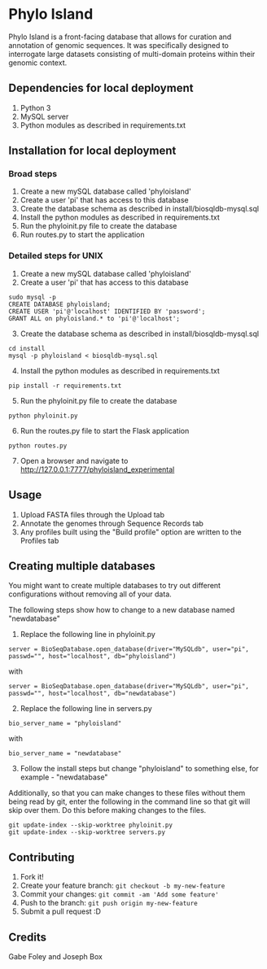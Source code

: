 # Phylo Island

Phylo Island is a front-facing database that allows for curation and annotation of genomic sequences. It was specifically designed to interrogate large datasets consisting of multi-domain proteins within their genomic context.

## Dependencies for local deployment

1. Python 3
2. MySQL server
3. Python modules as described in requirements.txt

## Installation for local deployment

### Broad steps

1. Create a new mySQL database called 'phyloisland'
2. Create a user 'pi' that has access to this database
3. Create the database schema as described in install/biosqldb-mysql.sql
4. Install the python modules as described in requirements.txt
5. Run the phyloinit.py file to create the database
6. Run routes.py to start the application

### Detailed steps for UNIX

1. Create a new mySQL database called 'phyloisland'
2. Create a user 'pi' that has access to this database

```
sudo mysql -p
CREATE DATABASE phyloisland;
CREATE USER 'pi'@'localhost' IDENTIFIED BY 'password';
GRANT ALL on phyloisland.* to 'pi'@'localhost';
```

3. Create the database schema as described in install/biosqldb-mysql.sql

```
cd install
mysql -p phyloisland < biosqldb-mysql.sql
```

4. Install the python modules as described in requirements.txt
```
pip install -r requirements.txt
```

5. Run the phyloinit.py file to create the database

```
python phyloinit.py
```

6. Run the routes.py file to start the Flask application
```
python routes.py
```

7. Open a browser and navigate to http://127.0.0.1:7777/phyloisland_experimental

## Usage

1. Upload FASTA files through the Upload tab
2. Annotate the genomes through Sequence Records tab
3. Any profiles built using the "Build profile" option are written to the Profiles tab

## Creating multiple databases

You might want to create multiple databases to try out different configurations without removing all of your data.

The following steps show how to change to a new database named "newdatabase"

1. Replace the following line in phyloinit.py
```
server = BioSeqDatabase.open_database(driver="MySQLdb", user="pi", passwd="", host="localhost", db="phyloisland")
```
with
```
server = BioSeqDatabase.open_database(driver="MySQLdb", user="pi", passwd="", host="localhost", db="newdatabase")
```
2. Replace the following line in servers.py
```
bio_server_name = "phyloisland"
```
with
```
bio_server_name = "newdatabase"
```
3. Follow the install steps but change "phyloisland" to something else, for example - "newdatabase"

Additionally, so that you can make changes to these files without them being read by git, enter the following in the command line so that git will skip over them. Do this before making changes to the files.

```
git update-index --skip-worktree phyloinit.py
git update-index --skip-worktree servers.py
```


## Contributing

1. Fork it!
2. Create your feature branch: `git checkout -b my-new-feature`
3. Commit your changes: `git commit -am 'Add some feature'`
4. Push to the branch: `git push origin my-new-feature`
5. Submit a pull request :D


## Credits

Gabe Foley and Joseph Box
